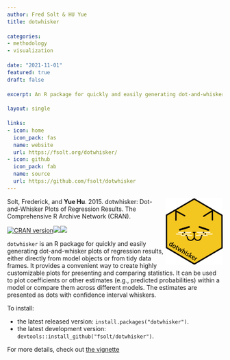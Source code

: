 ```yaml
---
author: Fred Solt & HU Yue
title: dotwhisker

categories:
- methodology
- visualization

date: "2021-11-01"
featured: true
draft: false

excerpt: An R package for quickly and easily generating dot-and-whisker plots of regression results, either directly from model objects or from tidy data frames. It provides a convenient way to create highly customizable plots for presenting and comparing statistics. It can be used to plot coefficients or other estimates (e.g., predicted probabilities) within a model or compare them across different models. The estimates are presented as dots with confidence interval whiskers.

layout: single

links:
- icon: home
  icon_pack: fas
  name: website
  url: https://fsolt.org/dotwhisker/
- icon: github
  icon_pack: fab
  name: source
  url: https://github.com/fsolt/dotwhisker
---
```


<img src="featured-hex.png" width = "134.435" height = "155.25"  align="right" />

Solt, Frederick, and **Yue Hu**. 2015. dotwhisker: Dot-and-Whisker Plots of Regression Results. The Comprehensive R Archive Network (CRAN). 

[![CRAN version](http://www.r-pkg.org/badges/version/dotwhisker)](https://cran.r-project.org/web/packages/dotwhisker/index.html)![](http://cranlogs.r-pkg.org/badges/grand-total/dotwhisker)![](http://cranlogs.r-pkg.org/badges/dotwhisker?color=orange)

`dotwhisker` is an R package for quickly and easily generating dot-and-whisker plots of regression results, either directly from model objects or from tidy data frames. It provides a convenient way to create highly customizable plots for presenting and comparing statistics. It can be used to plot coefficients or other estimates (e.g., predicted probabilities) within a model or compare them across different models. The estimates are presented as dots with confidence interval whiskers.

To install:

* the latest released version: `install.packages("dotwhisker")`.
* the latest development version: `devtools::install_github("fsolt/dotwhisker")`.

For more details, check out [the vignette](https://cran.r-project.org/web/packages/dotwhisker/vignettes/dotwhisker-vignette.html)